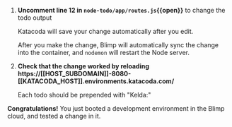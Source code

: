 1. **Uncomment line 12 in `node-todo/app/routes.js`{{open}}** to change the todo output

   Katacoda will save your change automatically after you edit.

   After you make the change, Blimp will automatically sync the change into the
   container, and `nodemon` will restart the Node server.

1. **Check that the change worked by reloading https://[[HOST_SUBDOMAIN]]-8080-[[KATACODA_HOST]].environments.katacoda.com/**

   Each todo should be prepended with "Kelda:"

**Congratulations!** You just booted a development environment in the Blimp cloud, and
tested a change in it.
